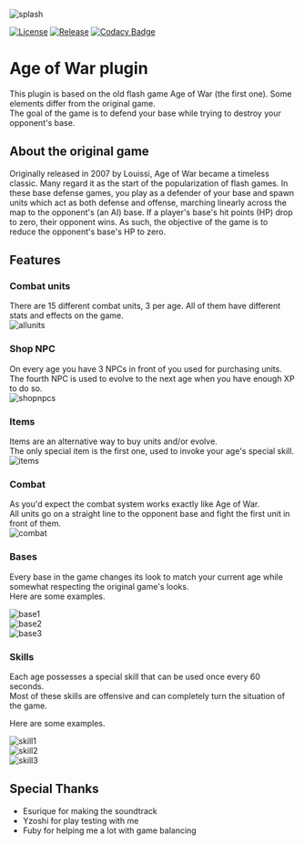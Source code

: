 ![splash](readme/splash.png)

[![License](https://img.shields.io/github/license/Blackoutburst/AoW-plugin.svg)](LICENSE)
[![Release](https://img.shields.io/github/release/Blackoutburst/AoW-plugin.svg)](https://github.com/Blackoutburst/AoW-plugin/releases)
[![Codacy Badge](https://app.codacy.com/project/badge/Grade/8e4206e8498248a28c02f020061cdf82)](https://www.codacy.com/gh/Blackoutburst/AoW-plugin/dashboard?utm_source=github.com&amp;utm_medium=referral&amp;utm_content=Blackoutburst/AoW-plugin&amp;utm_campaign=Badge_Grade)

# Age of War plugin
This plugin is based on the old flash game Age of War (the first one). Some elements differ from the original game.\
The goal of the game is to defend your base while trying to destroy your opponent's base.

## About the original game
Originally released in 2007 by Louissi, Age of War became a timeless classic. Many regard it as the start of the popularization of flash games. In these base defense games, you play as a defender of your base and spawn units which act as both defense and offense, marching linearly across the map to the opponent's (an AI) base. If a player's base's hit points (HP) drop to zero, their opponent wins. As such, the objective of the game is to reduce the opponent's base's HP to zero.

## Features

### Combat units
There are 15 different combat units, 3 per age. All of them have different stats and effects on the game.\
![allunits](readme/allunits.png)

### Shop NPC
On every age you have 3 NPCs in front of you used for purchasing units.\
The fourth NPC is used to evolve to the next age when you have enough XP to do so.\
![shopnpcs](readme/shopnpc.png)

### Items
Items are an alternative way to buy units and/or evolve.\
The only special item is the first one, used to invoke your age's special skill.\
![items](readme/items.png)

### Combat
As you'd expect the combat system works exactly like Age of War.\
All units go on a straight line to the opponent base and fight the first unit in front of them.\
![combat](readme/combat.png)

### Bases
Every base in the game changes its look to match your current age while somewhat respecting the original game's looks.\
Here are some examples.

![base1](readme/base1.png)\
![base2](readme/base2.png)\
![base3](readme/base3.png)

### Skills
Each age possesses a special skill that can be used once every 60 seconds.\
Most of these skills are offensive and can completely turn the situation of the game.

Here are some examples.

![skill1](readme/skill1.png)\
![skill2](readme/skill2.png)\
![skill3](readme/skill3.png)

## Special Thanks
- Esurique for making the soundtrack
- Yzoshi for play testing with me
- Fuby for helping me a lot with game balancing
